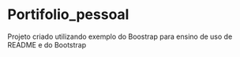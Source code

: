 # Portifolio_pessoal

Projeto criado utilizando exemplo do Boostrap para ensino de uso de README e do Bootstrap